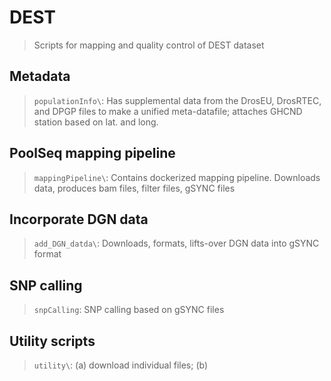 # DEST
  > Scripts for mapping and quality control of DEST dataset

## Metadata
  > `populationInfo\`: Has supplemental data from the DrosEU, DrosRTEC, and DPGP files to make a unified meta-datafile; attaches GHCND station based on lat. and long.

## PoolSeq mapping pipeline
  > `mappingPipeline\`: Contains dockerized mapping pipeline. Downloads data, produces bam files, filter files, gSYNC files

## Incorporate DGN data
  > `add_DGN_datda\`: Downloads, formats, lifts-over DGN data into gSYNC format

## SNP calling
  > `snpCalling`: SNP calling based on gSYNC files </br>

## Utility scripts
  > `utility\`: (a) download individual files; (b)
